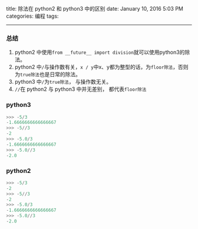 title: 除法在 python2 和 python3 中的区别
date: January 10, 2016 5:03 PM
categories: 编程
tags: 

---

### 总结
1. python2 中使用`from __future__ import division`就可以使用python3的除法。
2. python2 中`/`与操作数有关，`x / y`中x、y都为整型的话，为`floor除法`，否则为`true除法`也是日常的除法。
3. python3 中`/`为`true除法`， 与操作数无关。
4. `//`在 python2 与 python3 中并无差别， 都代表`floor除法`

### python3 
```python
>>> -5/3
-1.6666666666666667
>>> -5//3
-2
>>> -5.0/3
-1.6666666666666667
>>> -5.0//3
-2.0
```

### python2
```python
>>> -5/3
-2
>>> -5//3
-2
>>> -5.0/3
-1.6666666666666667
>>> -5.0//3
-2.0
```
